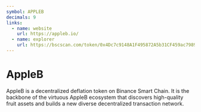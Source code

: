 ```yaml
---
symbol: APPLEB
decimals: 9
links:
  - name: website
    url: https://appleb.io/
  - name: explorer
    url: https://bscscan.com/token/0x4Dc7c9148A1F495872A5b31CF459ac7989cDCE79
---
```


# AppleB

AppleB is a decentralized deflation token on Binance Smart Chain. It is the backbone of the virtuous AppleB ecosystem that discovers high-quality fruit assets and builds a new diverse decentralized transaction network.

